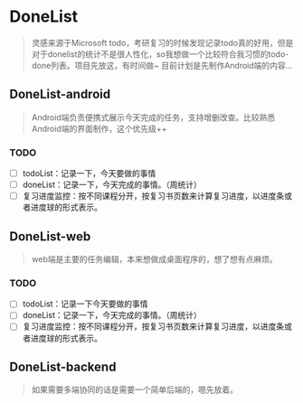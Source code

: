 # DoneList
> 灵感来源于Microsoft todo，考研复习的时候发现记录todo真的好用，但是对于donelist的统计不是很人性化，so我想做一个比较符合我习惯的todo-done列表。项目先放这，有时间做~
目前计划是先制作Android端的内容...

## DoneList-android
>Android端负责便携式展示今天完成的任务，支持增删改查。比较熟悉Android端的界面制作，这个优先级++
### TODO
- [ ] todoList：记录一下，今天要做的事情
- [ ] doneList：记录一下，今天完成的事情。（周统计）
- [ ] 复习进度监控：按不同课程分开，按复习书页数来计算复习进度，以进度条或者进度球的形式表示。

## DoneList-web
>web端是主要的任务编辑，本来想做成桌面程序的，想了想有点麻烦。
### TODO
- [ ] todoList：记录一下今天要做的事情
- [ ] doneList：记录一下，今天完成的事情。（周统计）
- [ ] 复习进度监控：按不同课程分开，按复习书页数来计算复习进度，以进度条或者进度球的形式表示。

## DoneList-backend
>如果需要多端协同的话是需要一个简单后端的，嗯先放着。